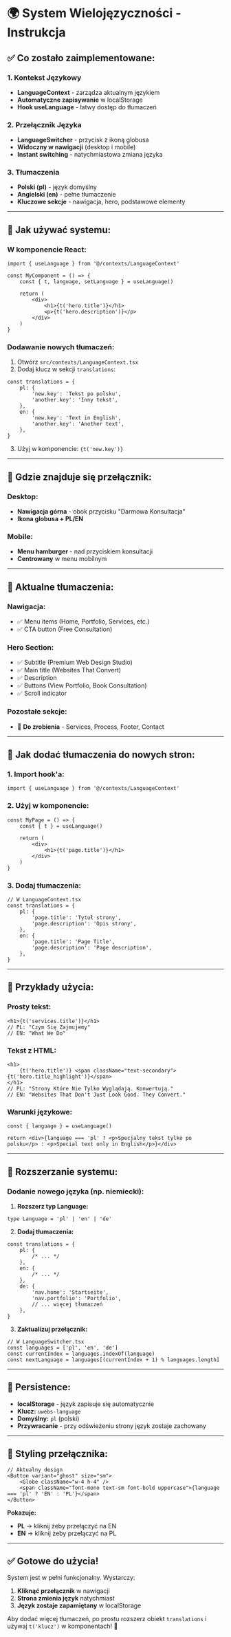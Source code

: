 # 🌍 System Wielojęzyczności - Instrukcja

## ✅ Co zostało zaimplementowane:

### **1. Kontekst Językowy**

- **LanguageContext** - zarządza aktualnym językiem
- **Automatyczne zapisywanie** w localStorage
- **Hook useLanguage** - łatwy dostęp do tłumaczeń

### **2. Przełącznik Języka**

- **LanguageSwitcher** - przycisk z ikoną globusa
- **Widoczny w nawigacji** (desktop i mobile)
- **Instant switching** - natychmiastowa zmiana języka

### **3. Tłumaczenia**

- **Polski (pl)** - język domyślny
- **Angielski (en)** - pełne tłumaczenie
- **Kluczowe sekcje** - nawigacja, hero, podstawowe elementy

---

## 🚀 Jak używać systemu:

### **W komponencie React:**

```tsx
import { useLanguage } from '@/contexts/LanguageContext'

const MyComponent = () => {
	const { t, language, setLanguage } = useLanguage()

	return (
		<div>
			<h1>{t('hero.title')}</h1>
			<p>{t('hero.description')}</p>
		</div>
	)
}
```

### **Dodawanie nowych tłumaczeń:**

1. Otwórz `src/contexts/LanguageContext.tsx`
2. Dodaj klucz w sekcji `translations`:

```tsx
const translations = {
	pl: {
		'new.key': 'Tekst po polsku',
		'another.key': 'Inny tekst',
	},
	en: {
		'new.key': 'Text in English',
		'another.key': 'Another text',
	},
}
```

3. Użyj w komponencie: `{t('new.key')}`

---

## 📍 Gdzie znajduje się przełącznik:

### **Desktop:**

- **Nawigacja górna** - obok przycisku "Darmowa Konsultacja"
- **Ikona globusa + PL/EN**

### **Mobile:**

- **Menu hamburger** - nad przyciskiem konsultacji
- **Centrowany** w menu mobilnym

---

## 🔧 Aktualne tłumaczenia:

### **Nawigacja:**

- ✅ Menu items (Home, Portfolio, Services, etc.)
- ✅ CTA button (Free Consultation)

### **Hero Section:**

- ✅ Subtitle (Premium Web Design Studio)
- ✅ Main title (Websites That Convert)
- ✅ Description
- ✅ Buttons (View Portfolio, Book Consultation)
- ✅ Scroll indicator

### **Pozostałe sekcje:**

- 🔄 **Do zrobienia** - Services, Process, Footer, Contact

---

## 📝 Jak dodać tłumaczenia do nowych stron:

### **1. Import hook'a:**

```tsx
import { useLanguage } from '@/contexts/LanguageContext'
```

### **2. Użyj w komponencie:**

```tsx
const MyPage = () => {
	const { t } = useLanguage()

	return (
		<div>
			<h1>{t('page.title')}</h1>
		</div>
	)
}
```

### **3. Dodaj tłumaczenia:**

```tsx
// W LanguageContext.tsx
const translations = {
	pl: {
		'page.title': 'Tytuł strony',
		'page.description': 'Opis strony',
	},
	en: {
		'page.title': 'Page Title',
		'page.description': 'Page description',
	},
}
```

---

## 🎯 Przykłady użycia:

### **Prosty tekst:**

```tsx
<h1>{t('services.title')}</h1>
// PL: "Czym Się Zajmujemy"
// EN: "What We Do"
```

### **Tekst z HTML:**

```tsx
<h1>
	{t('hero.title')} <span className="text-secondary">{t('hero.title_highlight')}</span>
</h1>
// PL: "Strony Które Nie Tylko Wyglądają. Konwertują."
// EN: "Websites That Don't Just Look Good. They Convert."
```

### **Warunki językowe:**

```tsx
const { language } = useLanguage()

return <div>{language === 'pl' ? <p>Specjalny tekst tylko po polsku</p> : <p>Special text only in English</p>}</div>
```

---

## 🔄 Rozszerzanie systemu:

### **Dodanie nowego języka (np. niemiecki):**

1. **Rozszerz typ Language:**

```tsx
type Language = 'pl' | 'en' | 'de'
```

2. **Dodaj tłumaczenia:**

```tsx
const translations = {
	pl: {
		/* ... */
	},
	en: {
		/* ... */
	},
	de: {
		'nav.home': 'Startseite',
		'nav.portfolio': 'Portfolio',
		// ... więcej tłumaczeń
	},
}
```

3. **Zaktualizuj przełącznik:**

```tsx
// W LanguageSwitcher.tsx
const languages = ['pl', 'en', 'de']
const currentIndex = languages.indexOf(language)
const nextLanguage = languages[(currentIndex + 1) % languages.length]
```

---

## 💾 Persistence:

- **localStorage** - język zapisuje się automatycznie
- **Klucz:** `uwebs-language`
- **Domyślny:** `pl` (polski)
- **Przywracanie** - przy odświeżeniu strony język zostaje zachowany

---

## 🎨 Styling przełącznika:

```tsx
// Aktualny design
<Button variant="ghost" size="sm">
	<Globe className="w-4 h-4" />
	<span className="font-mono text-sm font-bold uppercase">{language === 'pl' ? 'EN' : 'PL'}</span>
</Button>
```

**Pokazuje:**

- **PL** → kliknij żeby przełączyć na EN
- **EN** → kliknij żeby przełączyć na PL

---

## ✅ Gotowe do użycia!

System jest w pełni funkcjonalny. Wystarczy:

1. **Kliknąć przełącznik** w nawigacji
2. **Strona zmienia język** natychmiast
3. **Język zostaje zapamiętany** w localStorage

Aby dodać więcej tłumaczeń, po prostu rozszerz obiekt `translations` i używaj `t('klucz')` w komponentach! 🚀
